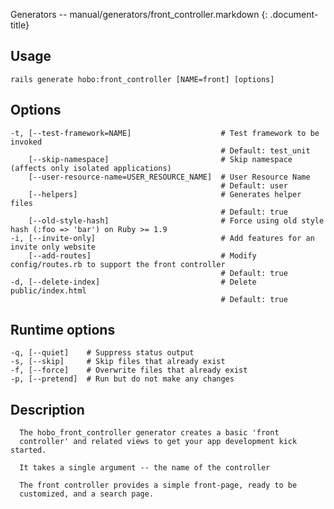 Generators -- manual/generators/front\_controller.markdown
{: .document-title}


## Usage

    

    rails generate hobo:front_controller [NAME=front] [options]


## Options

    

    -t, [--test-framework=NAME]                    # Test framework to be invoked
                                                   # Default: test_unit
        [--skip-namespace]                         # Skip namespace (affects only isolated applications)
        [--user-resource-name=USER_RESOURCE_NAME]  # User Resource Name
                                                   # Default: user
        [--helpers]                                # Generates helper files
                                                   # Default: true
        [--old-style-hash]                         # Force using old style hash (:foo => 'bar') on Ruby >= 1.9
    -i, [--invite-only]                            # Add features for an invite only website
        [--add-routes]                             # Modify config/routes.rb to support the front controller
                                                   # Default: true
    -d, [--delete-index]                           # Delete public/index.html
                                                   # Default: true


## Runtime options

    

    -q, [--quiet]    # Suppress status output
    -s, [--skip]     # Skip files that already exist
    -f, [--force]    # Overwrite files that already exist
    -p, [--pretend]  # Run but do not make any changes


## Description

    


      The hobo_front_controller generator creates a basic 'front
      controller' and related views to get your app development kick started.

      It takes a single argument -- the name of the controller

      The front controller provides a simple front-page, ready to be
      customized, and a search page.


